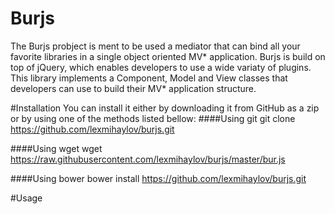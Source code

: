 Burjs
=======
The Burjs probject is ment to be used a mediator that can bind all your favorite libraries in a single object oriented
MV* application. Burjs is build on top of jQuery, which enables developers to use a wide variaty of plugins. This library 
implements a Component, Model and View classes that developers can use to build their MV* application structure.

#Installation
You can install it either by downloading it from GitHub as a zip or by using one of the methods listed bellow:
####Using git
    git clone https://github.com/lexmihaylov/burjs.git
    
####Using wget
    wget https://raw.githubusercontent.com/lexmihaylov/burjs/master/bur.js

####Using bower
    bower install https://github.com/lexmihaylov/burjs.git
    
#Usage
